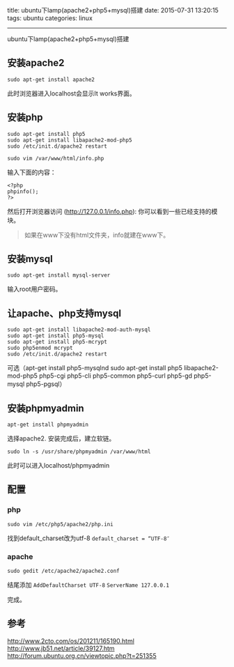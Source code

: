 title: ubuntu下lamp(apache2+php5+mysql)搭建
date: 2015-07-31 13:20:15
tags: ubuntu
categories: linux

---

ubuntu下lamp(apache2+php5+mysql)搭建
<!--more-->

<!-- toc -->

## 安装apache2  
```
sudo apt-get install apache2
```

此时浏览器进入localhost会显示It works界面。

## 安装php
```
sudo apt-get install php5  
sudo apt-get install libapache2-mod-php5  
sudo /etc/init.d/apache2 restart 
```

```
sudo vim /var/www/html/info.php
```

输入下面的内容：
```
<?php
phpinfo();
?>
```

然后打开浏览器访问 (http://127.0.0.1/info.php):
你可以看到一些已经支持的模块。

> 如果在www下没有html文件夹，info就建在www下。

## 安装mysql
```
sudo apt-get install mysql-server  
```

输入root用户密码。

## 让apache、php支持mysql  
```
sudo apt-get install libapache2-mod-auth-mysql  
sudo apt-get install php5-mysql  
sudo apt-get install php5-mcrypt
sudo php5enmod mcrypt
sudo /etc/init.d/apache2 restart
```

可选（apt-get install php5-mysqlnd
sudo apt-get install php5 libapache2-mod-php5 php5-cgi php5-cli php5-common php5-curl php5-gd php5-mysql php5-pgsql）

## 安装phpmyadmin
```
apt-get install phpmyadmin
```

选择apache2.
安装完成后，建立软链。
```
sudo ln -s /usr/share/phpmyadmin /var/www/html 
```

此时可以进入localhost/phpmyadmin

## 配置
### php
```
sudo vim /etc/php5/apache2/php.ini
```

找到default_charset改为utf-8
`default_charset = “UTF-8″`


### apache
```
sudo gedit /etc/apache2/apache2.conf
```

结尾添加
`AddDefaultCharset UTF-8`
`ServerName 127.0.0.1`

完成。

## 参考
http://www.2cto.com/os/201211/165190.html
http://www.jb51.net/article/39127.htm
http://forum.ubuntu.org.cn/viewtopic.php?t=251355
